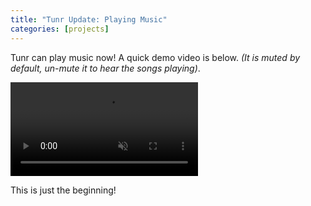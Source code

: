 ```yaml
---
title: "Tunr Update: Playing Music"
categories: [projects]
---
```

Tunr can play music now! A quick demo video is below.
*(It is muted by default, un-mute it to hear the songs playing)*.

<video src="/assets/images/2014-05-04-tunr-playing.mp4" muted autoplay controls loop></video>

This is just the beginning!